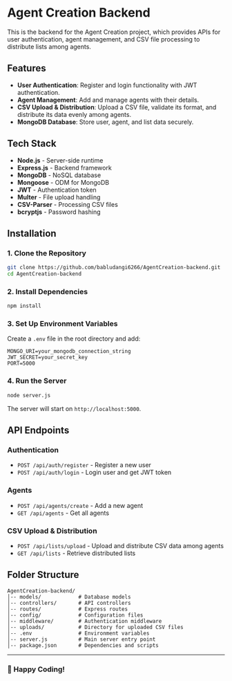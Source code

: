 # Agent Creation Backend

This is the backend for the Agent Creation project, which provides APIs for user authentication, agent management, and CSV file processing to distribute lists among agents.

## Features

- **User Authentication**: Register and login functionality with JWT authentication.
- **Agent Management**: Add and manage agents with their details.
- **CSV Upload & Distribution**: Upload a CSV file, validate its format, and distribute its data evenly among agents.
- **MongoDB Database**: Store user, agent, and list data securely.

## Tech Stack

- **Node.js** - Server-side runtime
- **Express.js** - Backend framework
- **MongoDB** - NoSQL database
- **Mongoose** - ODM for MongoDB
- **JWT** - Authentication token
- **Multer** - File upload handling
- **CSV-Parser** - Processing CSV files
- **bcryptjs** - Password hashing

## Installation

### 1. Clone the Repository
```sh
git clone https://github.com/babludangi6266/AgentCreation-backend.git
cd AgentCreation-backend
```

### 2. Install Dependencies
```sh
npm install
```

### 3. Set Up Environment Variables
Create a `.env` file in the root directory and add:
```
MONGO_URI=your_mongodb_connection_string
JWT_SECRET=your_secret_key
PORT=5000
```

### 4. Run the Server
```sh
node server.js
```

The server will start on `http://localhost:5000`.

## API Endpoints

### Authentication
- `POST /api/auth/register` - Register a new user
- `POST /api/auth/login` - Login user and get JWT token

### Agents
- `POST /api/agents/create` - Add a new agent
- `GET /api/agents` - Get all agents

### CSV Upload & Distribution
- `POST /api/lists/upload` - Upload and distribute CSV data among agents
- `GET /api/lists` - Retrieve distributed lists

## Folder Structure
```
AgentCreation-backend/
│-- models/            # Database models
│-- controllers/       # API controllers
│-- routes/            # Express routes
│-- config/            # Configuration files
│-- middleware/        # Authentication middleware
│-- uploads/           # Directory for uploaded CSV files
│-- .env               # Environment variables
│-- server.js          # Main server entry point
│-- package.json       # Dependencies and scripts
```

---

### 🚀 Happy Coding!

